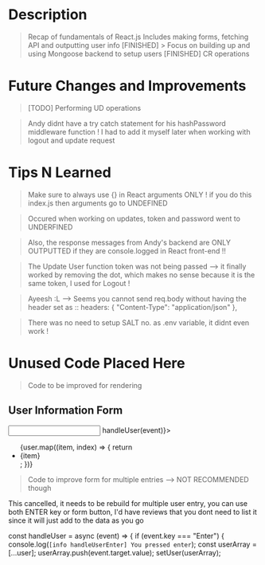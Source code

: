 # Description

> Recap of fundamentals of React.js
> Includes making forms, fetching API and outputting user info
> [FINISHED] > Focus on building up and using Mongoose backend to setup users
> [FINISHED] CR operations

# Future Changes and Improvements

> [TODO] Performing UD operations

> Andy didnt have a try catch statement for his hashPassword middleware function ! I had to add it myself later when working with logout and update request

# Tips N Learned

> Make sure to always use {} in React arguments ONLY ! if you do this index.js then arguments go to UNDEFINED

> Occured when working on updates, token and password went to UNDERFINED

> Also, the response messages from Andy's backend are ONLY OUTPUTTED if they are console.logged in React front-end !!

> The Update User function token was not being passed --> it finally worked by removing the dot, which makes no sense because it is the same token, I used for Logout !

> Ayeesh :L --> Seems you cannot send req.body without having the header set as :: headers: { "Content-Type": "application/json" },

> There was no need to setup SALT no. as .env variable, it didnt even work !

# Unused Code Placed Here

> Code to be improved for rendering

<h2>User Information Form</h2>
<input onKeyDown={(event) => handleUser(event)}></input>
<ul>
    {user.map((item, index) => {
        return <li key={index}>{item}</li>;
    })}
</ul>

> Code to improve form for multiple entries --> NOT RECOMMENDED though

This cancelled, it needs to be rebuild for multiple user entry, you can use both ENTER key or form button, I'd have reviews that you dont need to list it since it will just add to the data as you go

const handleUser = async (event) => {
if (event.key === "Enter") {
console.log(`[info handleUserEnter] You pressed enter`);
const userArray = [...user];
userArray.push(event.target.value);
setUser(userArray);
